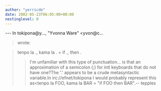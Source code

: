 ```yaml
---
author: "yerricde"
date: 2002-05-23T06:05:00+00:00
nestinglevel: 0
---
```

\---
 In tokipona@y..., "Yvonna Ware" <yvon@c...
> wrote:

> 
>tenpo la ., kama la . = if ., then .
>> I'm unfamiliar with this type of punctuation... is that an
> approximation of
> a semicolon (;) for intl keyboards that do not have one?The '.' appears to be a crude metasyntactic variable.In irc://efnet/tokipona I would probably represent this as<tenpo la FOO, kama la BAR
> = "if FOO then BAR".--
tepples